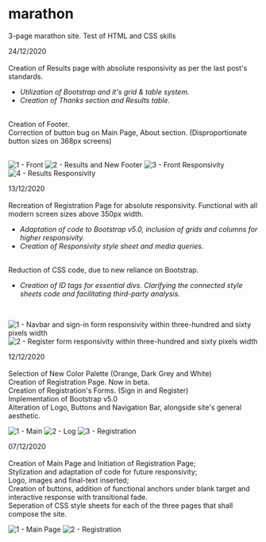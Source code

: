 # marathon
3-page marathon site. Test of HTML and CSS skills

24/12/2020 <br>
<br>
Creation of Results page with absolute responsivity as per the last post's standards. <br>
 * <i> Utilization of Bootstrap and it's grid & table system. </i> <br>
 * <i> Creation of Thanks section and Results table. </i> <br>
<br>
Creation of Footer. <br>
Correction of button bug on Main Page, About section. (Disproportionate button sizes on 368px screens) <br>
<br>

![1 - Front](https://user-images.githubusercontent.com/73433189/103104521-b1738300-461f-11eb-8ce0-fee81705e5ed.PNG)
![2 - Results and New Footer](https://user-images.githubusercontent.com/73433189/103104525-b3d5dd00-461f-11eb-8151-6ad42e8766ce.PNG)
![3 - Front Responsivity](https://user-images.githubusercontent.com/73433189/103104526-b3d5dd00-461f-11eb-8226-75237ffe466b.PNG)
![4 - Results Responsivity](https://user-images.githubusercontent.com/73433189/103104527-b46e7380-461f-11eb-90a8-7e3719ef6fd6.PNG)

13/12/2020 <br> 
<br>
Recreation of Registration Page for absolute responsivity. Functional with all modern screen sizes above 350px width. <br>

  * <i> Adaptation of code to Bootstrap v5.0, inclusion of grids and columns for higher responsivity. </i> <br>
  * <i> Creation of Responsivity style sheet and media queries. </i> <br>
<br>
Reduction of CSS code, due to new reliance on Bootstrap. <br>

* <i> Creation of ID tags for essential divs. Clarifying the connected style sheets code and facilitating third-party analysis. </i> <br> 
<br>

![1 - Navbar and sign-in form responsivity within three-hundred and sixty pixels width](https://user-images.githubusercontent.com/73433189/102028656-30a4c380-3da3-11eb-87e0-e4762faf4424.PNG)
![2 - Register form responsivity within three-hundred and sixty pixels width](https://user-images.githubusercontent.com/73433189/102028674-3ac6c200-3da3-11eb-9cbb-c2cadf0b2f65.PNG)

12/12/2020 <br> 
<br> 
Selection of New Color Palette (Orange, Dark Grey and White) <br>
Creation of Registration Page. Now in beta. <br>
Creation of Registration's Forms. (Sign in and Register) <br>
Implementation of Bootstrap v5.0 <br>
Alteration of Logo, Buttons and Navigation Bar, alongside site's general aesthetic. <br>

![1 - Main](https://user-images.githubusercontent.com/73433189/101995065-2f01cf80-3cbf-11eb-907e-e0219a857111.PNG)
![2 - Log](https://user-images.githubusercontent.com/73433189/101995066-3032fc80-3cbf-11eb-8ebe-dd3fc25e2a60.PNG)
![3 - Registration](https://user-images.githubusercontent.com/73433189/101995067-3032fc80-3cbf-11eb-963e-5f84d7f3e1e3.PNG)

07/12/2020 <br> 
<br>
Creation of Main Page and Initiation of Registration Page; <br>
Stylization and adaptation of code for future responsivity; <br>
Logo, images and final-text inserted; <br>
Creation of buttons, addition of functional anchors under blank target and interactive response with transitional fade. <br>
Seperation of CSS style sheets for each of the three pages that shall compose the site. <br>

![1 - Main Page](https://user-images.githubusercontent.com/73433189/101419182-6b13e980-38e7-11eb-924a-9f5e3d918fab.PNG)
![2 - Registration](https://user-images.githubusercontent.com/73433189/101419184-6bac8000-38e7-11eb-935b-d3cfc133b019.PNG)
